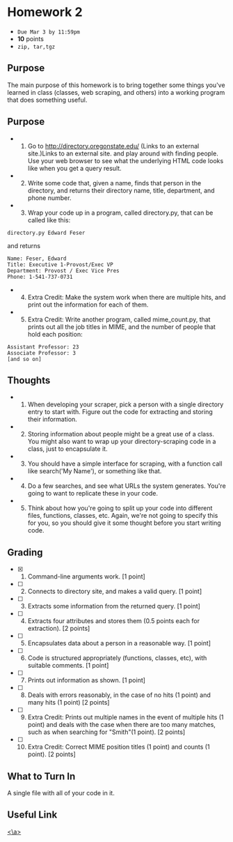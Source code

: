 # Homework 2
* ``` Due Mar 3 by 11:59pm ```
* <b>10</b> points
* ```zip, tar,tgz```

## Purpose
The main purpose of this homework is to bring together some things you've learned in class (classes, web scraping, and others) into a working program that does something useful.

## Purpose
* 1. Go to <a href="http://directory.oregonstate.edu/">http://directory.oregonstate.edu/ </a> (Links to an external site.)Links to an external site. and play around with finding people.  Use your web browser to see what the underlying HTML code looks like when you get a query result. 

* 2. Write some code that, given a name, finds that person in the directory, and returns their directory name, title, department, and phone number.

* 3. Wrap your code up in a program, called directory.py, that can be called like this:
```
directory.py Edward Feser
```
and returns
```
Name: Feser, Edward
Title: Executive 1-Provost/Exec VP
Department: Provost / Exec Vice Pres
Phone: 1-541-737-0731
```

* 4. Extra Credit: Make the system work when there are multiple hits, and print out the information for each of them.

* 5. Extra Credit: Write another program, called mime_count.py, that prints out all the job titles in MIME, and the number of people that hold each position:
```
Assistant Professor: 23
Associate Professor: 3
[and so on]
```

## Thoughts
* 1. When developing your scraper, pick a person with a single directory entry to start with.  Figure out the code for extracting and storing their information.

* 2. Storing information about people might be a great use of a class.  You might also want to wrap up your directory-scraping code in a class, just to encapsulate it.

* 3. You should have a simple interface for scraping, with a function call like search('My Name'), or something like that.

* 4. Do a few searches, and see what URLs the system generates.  You're going to want to replicate these in your code.

* 5. Think about how you're going to split up your code into different files, functions, classes, etc.  Again, we're not going to specify this for you, so you should give it some thought before you start writing code.

## Grading
- [X] 1. Command-line arguments work. [1 point]
- [ ] 2. Connects to directory site, and makes a valid query.  [1 point]
- [ ] 3. Extracts some information from the returned query. [1 point]
- [ ] 4. Extracts four attributes and stores them (0.5 points each for extraction). [2 points]
- [ ] 5. Encapsulates data about a person in a reasonable way.  [1 point]
- [ ] 6. Code is structured appropriately (functions, classes, etc), with suitable comments.  [1 point]
- [ ] 7. Prints out information as shown. [1 point]
- [ ] 8. Deals with errors reasonably, in the case of no hits (1 point) and many hits (1 point) [2 points]
- [ ] 9. Extra Credit: Prints out multiple names in the event of multiple hits (1 point) and deals with the case when there are too many matches, such as when searching for "Smith"(1 point).  [2 points]
- [ ] 10. Extra Credit: Correct MIME position titles (1 point) and counts (1 point). [2 points]

## What to Turn In
A single file with all of your code in it.

## Useful Link
<a href="http://directory.oregonstate.edu/"><\a>
